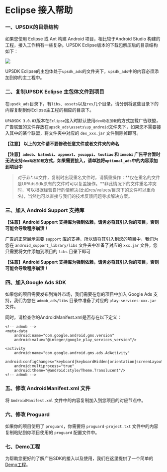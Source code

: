 # Eclipse 接入帮助

### 一、UPSDK的目录结构
如果您使用 Eclipse 或 Ant 构建 Android 项目，相比较于Android Studio 构建的工程，接入工作稍有一些复杂。UPSDK Eclipse版本的下载包解压后的目录结构如下：

![](http://docs.upltv.com/uploads/201805/5af56a8672b4b_5af56a86.png)

UPSDK Eclipse的主包体处于`upsdk_ads`的文件夹下，`upsdk_ads`中的内容必须添加到你的主工程中。

### 二、复制UPSDK Eclipse 主包体文件到项目
在`upsdk_ads`目录下，有`libs`、`assets`以及`res`几个目录，请分别将这些目录下的内容复制到你Eclipse主工程的相应的目录下。

`UPADSDK 3.0.03`版本在`Eclipse`接入时默认使用`dex动态加载`的方式加载广告联盟，广告联盟的文件存放在`upsdk_ads\assets\up_android`文件夹下，如果您不需要接入其中的某个联盟，将文件夹中对应的 `dex_xxx.jar` 文件删除掉即可。

**【注意】 以上的文件请不要修改任意文件或者文件夹的命名**

**【注意】`admob`、`batmobi`、`appnext`、`youappi`、`toutiao` 和 `inmobi` 广告平台暂时无法支持`dex动态加载`方式，如果需要接入，请单独将`optional_ads`中的内容添加到项目中**

> 对于非*.so文件，复制时出现重名文件时，请慎重操作：**仅在重名的文件是UPAdsSdk原有的文件时可以复盖操作。**非此情况下的文件重名冲突时，可以根据经验自行酌情解决(比如res/values/目录下的文件可以重命名)，当然也可以直接与我们的技术反馈问题寻求解决方案。

### 三、加入 Android Support 支持库
**【注意】Android Support 支持库为强制依赖，请务必将其引入你的项目，否则可能会导致程序崩溃！**

广告的正常展示需要 `support` 库的支持，所以请将其引入到您的项目中，我们为您在  `android_support_library/libs` 文件夹中准备了对应的 `xxx.jar` 文件，您只需要将文件添加到项目的 `libs` 目录下即可

**【注意】Android Support 支持库为强制依赖，请务必将其引入你的项目，否则可能会导致程序崩溃！**

### 四、加入Google Ads SDK
如果您的项目需要发布到海外市场，我们需要在您的项目中加入 Google Ads 支持，我们为您在  `admob_ads/libs` 目录中准备了对应的 `play-services-xxx.jar` 文件。

同时，请检查你的AndroidManifest.xml是否存在以下定义：

	<!-- admob -->
	<meta-data	
		android:name="com.google.android.gms.version"
		android:value="@integer/google_play_services_version"/>

	<activity
		android:name="com.google.android.gms.ads.AdActivity"
		android:configChanges="keyboard|keyboardHidden|orientation|screenLayout|uiMode|screenSize|smallestScreenSize"
		android:multiprocess="true"
		android:theme="@android:style/Theme.Translucent"/>
	<!-- admob -->


### 五、修改 AndroidManifest.xml 文件
将 `AndroidManifest.xml` 文件中的内容复制加入到您项目的对应节点中。

### 六、修改 Proguard
如果你的项目使用了 `proguard`，你需要将 `proguard-project.txt` 文件中的内容复制粘贴到你项目使用的 `proguard` 配置文件中。

### 七、Demo工程
为帮助您更好的了解广告SDK的接入以及使用，我们在这里提供了一个简单的[Demo工程](https://github.com/AvidlyGit/AdSdkDemo-Eclipse "Demo工程")。
